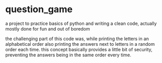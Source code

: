 # question_game
a project to practice basics of python and writing a clean code, actually mostly done for fun and out of boredom

the challenging part of this code was, while printing the letters in an alphabetical order also printing the answers next to letters in a random order each time.
this concept basically provides a little bit of security, preventing the answers being in the same order every time.
